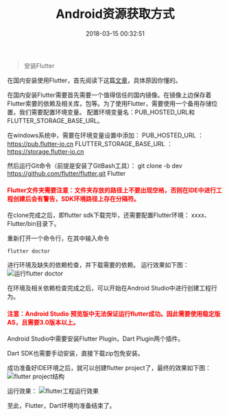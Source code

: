 ﻿---
title: Android资源获取方式
tags: [Android，Flutter，Dart]
categories: [Android，Flutter，Dart]
date: 2018-03-15 00:32:51
---
> 安装Flutter
    
在国内安装使用Flutter，首先阅读下这篇[文章](https://github.com/flutter/flutter/wiki/Using-Flutter-in-China)，具体原因你懂的。

在国内安装Flutter需要首先需要一个值得信任的国内镜像。在镜像上边保存着Flutter索要的依赖及相关库，包等。为了使用Flutter，需要使用一个备用存储位置，我们需要配置环境变量。
配置环境变量名：PUB\_HOSTED\_URL和FLUTTER\_STORAGE\_BASE_URL。

在windows系统中，需要在环境变量设置中添加：
PUB\_HOSTED\_URL ： https://pub.flutter-io.cn
FLUTTER\_STORAGE\_BASE_URL ： https://storage.flutter-io.cn

然后运行Git命令（前提是安装了GitBash工具）：
git clone -b dev https://github.com/flutter/flutter.git Flutter
#### <font color=red>Flutter文件夹需要注意：文件夹存放的路径上不要出现空格，否则在IDE中进行工程创建后会有警告，SDK环境路径上存在分隔符。</font>

在clone完成之后，即flutter sdk下载完毕，还需要配置Flutter环境： xxxx、Flutter/bin目录下。

重新打开一个命令行，在其中输入命令

    flutter doctor

进行环境及缺失的依赖检查，并下载需要的依赖。
运行效果如下图：
![运行flutter doctor](/images/Flutter/flutter-install/run_flutter_doctor.png)

在环境及相关依赖检查完成之后，可以开始在Android  Studio中进行创建工程行为。

#### <font color=red>注意：Android Studio 预览版中无法保证运行flutter成功。因此需要使用稳定版AS，且需要3.0版本以上。</font>
Android Studio中需要安装Flutter Plugin，Dart Plugin两个插件。

Dart SDK也需要手动安装，直接下载zip包免安装。

成功准备好IDE环境之后，就可以创建flutter project了，最终的效果如下图：
![flutter project结构](/images/Flutter/flutter-install/android_studio_flutter_project.png)

运行效果：
![flutter工程运行效果](/images/Flutter/flutter-installflutter_app_runtime.png)

至此，Flutter，Dart环境均准备结束了。

